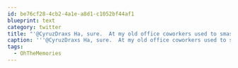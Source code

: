 ```yaml
---
id: be76cf28-4cb2-4a1e-a8d1-c1052bf44af1
blueprint: text
category: twitter
title: "'@CyruzDraxs Ha, sure.  At my old office coworkers used to smash down my giant wall of Dr Pepper Cans #OhTheMemories"
caption: '''@CyruzDraxs Ha, sure.  At my old office coworkers used to smash down my giant wall of Dr Pepper Cans <span class="hashtag hashtag_local">#<a href="http://tweettemp.darylchymko.ca/?tag=ohthememories">OhTheMemories</a>'
tags:
  - OhTheMemories
---
```

